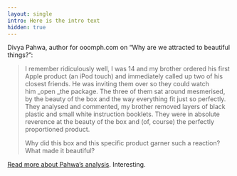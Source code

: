 ```yaml
---
layout: single
intro: Here is the intro text
hidden: true
---
```

Divya Pahwa, author for ooomph.com on &#8220;Why are we attracted to beautiful things?&#8221;:

> I remember ridiculously well, I was 14 and my brother ordered his first Apple product (an iPod touch) and immediately called up two of his closest friends. He was inviting them over so they could watch him _open _the package. The three of them sat around mesmerised, by the beauty of the box and the way everything fit just so perfectly. They analysed and commented, my brother removed layers of black plastic and small white instruction booklets. They were in absolute reverence at the beauty of the box and (of, course) the perfectly proportioned product.
> 
> Why did this box and this specific product garner such a reaction? What made it beautiful?

[Read more about Pahwa&#8217;s analysis](https://medium.com/productivity-design/b65f0e76074a "Why are we attracted to beautiful things?"). Interesting.